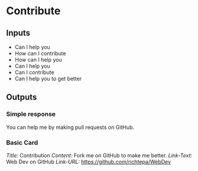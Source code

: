 # Contribute
## Inputs
* Can I help you
* How can I contribute
* How can I help you
* Can I help you
* Can I contribute
* Can I help you to get better

## Outputs
### Simple response
You can help me by making pull requests on GitHub.
### Basic Card
*Title:* Contribution
*Content:* Fork me on GitHub to make me better.
*Link-Text:* Web Dev on GitHub
*Link-URL:* https://github.com/richtepa/WebDev